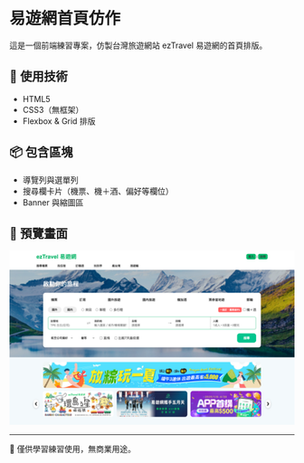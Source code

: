 # 易遊網首頁仿作

這是一個前端練習專案，仿製台灣旅遊網站 ezTravel 易遊網的首頁排版。

## 🔧 使用技術
- HTML5
- CSS3（無框架）
- Flexbox & Grid 排版

## 📦 包含區塊
- 導覽列與選單列
- 搜尋欄卡片（機票、機＋酒、偏好等欄位）
- Banner 與縮圖區

## 📸 預覽畫面

![預覽圖](./eztravel_eztravel.html.png)

---

📝 僅供學習練習使用，無商業用途。
